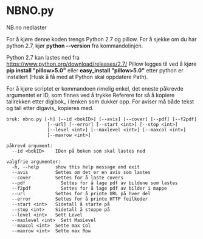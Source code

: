 # NBNO.py
NB.no nedlaster


For å kjøre denne koden trengs Python 2.7 og pillow.
For å sjekke om du har python 2.7, kjør **python --version** fra kommandolinjen.

Python 2.7 kan lastes ned fra https://www.python.org/download/releases/2.7/ Pillow legges til ved å kjøre **pip install "pillow>5.0"** eller **easy_install "pillow>5.0"** etter python er installert (Husk å få med at Python skal oppdatere Path).

For å kjøre scriptet er kommandoen rimelig enkel, det eneste påkrevde argumentet er ID, som finnes ved å trykke Referere for så å kopiere tallrekken etter digibok_ i lenken som dukker opp.
For aviser må både tekst og tall etter digavis_ kopieres med.
```
bruk: nbno.py [-h] [--id <bokID>] [--avis] [--cover] [--pdf] [--f2pdf]
               [--url] [--error] [--start <int>] [--stop <int>]
               [--level <int>] [--maxlevel <int>] [--maxcol <int>]
               [--maxrow <int>]

påkrevd argument:
  --id <bokID>    IDen på boken som skal lastes ned

valgfrie argumenter:
  -h, --help      show this help message and exit
  --avis          Settes om det er en avis som lastes
  --cover         Settes for å laste covers
  --pdf             Settes for å lage pdf av bildene som lastes
  --f2pdf           Settes for å lage pdf av bilder i mappe
  --url           Settes for å printe URL på hver del
  --error         Settes for å printe HTTP feilkoder
  --start <int>   Sidetall å starte på
  --stop <int>    Sidetall å stoppe på
  --level <int>   Sett Level
  --maxlevel <int>  Sett MaxLevel
  --maxcol <int>  Sette max Col
  --maxrow <int>  Sette max Row
```
